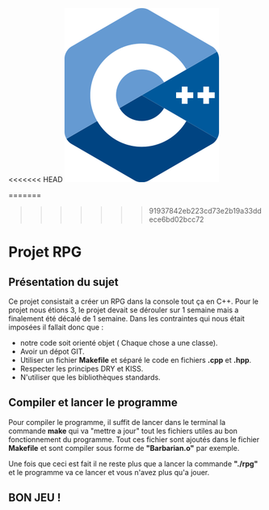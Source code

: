 <<<<<<< HEAD
![image](readmetools/306px-ISO_C++_Logo.svg.png)

=======
>>>>>>> 91937842eb223cd73e2b19a33ddece6bd02bcc72
# Projet RPG

## Présentation du sujet 


Ce projet consistait a créer un RPG dans la console tout ça en C++. Pour le projet nous étions 3, le projet devait se dérouler sur 1 semaine mais a finalement été décalé de 1 semaine. 
Dans les contraintes qui nous était imposées il fallait donc que :
- notre code soit orienté objet ( Chaque chose a une classe).
- Avoir un dépot GIT. 
- Utiliser un fichier **Makefile** et séparé le code en fichiers **.cpp** et **.hpp**. 
- Respecter les principes DRY et KISS.
- N'utiliser que les  bibliothèques standards.


## Compiler et lancer le programme 

Pour compiler le programme, il suffit de lancer dans le terminal la commande **make** qui va "mettre a jour" tout les fichiers utiles au bon fonctionnement du programme. Tout ces fichier sont ajoutés dans le fichier **Makefile** et sont compiler sous forme de **"Barbarian.o"** par exemple. 

Une fois que ceci est fait il ne reste plus que a lancer la commande **"./rpg"** et le programme va ce lancer et vous n'avez plus qu'a jouer.

## BON JEU ! 